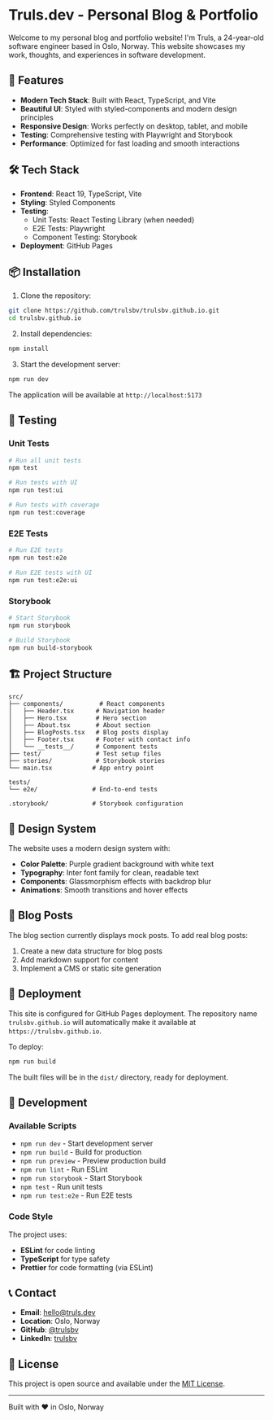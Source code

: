 # Truls.dev - Personal Blog & Portfolio

Welcome to my personal blog and portfolio website! I'm Truls, a 24-year-old software engineer based in Oslo, Norway. This website showcases my work, thoughts, and experiences in software development.

## 🚀 Features

- **Modern Tech Stack**: Built with React, TypeScript, and Vite
- **Beautiful UI**: Styled with styled-components and modern design principles
- **Responsive Design**: Works perfectly on desktop, tablet, and mobile
- **Testing**: Comprehensive testing with Playwright and Storybook
- **Performance**: Optimized for fast loading and smooth interactions

## 🛠️ Tech Stack

- **Frontend**: React 19, TypeScript, Vite
- **Styling**: Styled Components
- **Testing**:
  - Unit Tests: React Testing Library (when needed)
  - E2E Tests: Playwright
  - Component Testing: Storybook
- **Deployment**: GitHub Pages

## 📦 Installation

1. Clone the repository:

```bash
git clone https://github.com/trulsbv/trulsbv.github.io.git
cd trulsbv.github.io
```

2. Install dependencies:

```bash
npm install
```

3. Start the development server:

```bash
npm run dev
```

The application will be available at `http://localhost:5173`

## 🧪 Testing

### Unit Tests

```bash
# Run all unit tests
npm test

# Run tests with UI
npm run test:ui

# Run tests with coverage
npm run test:coverage
```

### E2E Tests

```bash
# Run E2E tests
npm run test:e2e

# Run E2E tests with UI
npm run test:e2e:ui
```

### Storybook

```bash
# Start Storybook
npm run storybook

# Build Storybook
npm run build-storybook
```

## 🏗️ Project Structure

```
src/
├── components/          # React components
│   ├── Header.tsx      # Navigation header
│   ├── Hero.tsx        # Hero section
│   ├── About.tsx       # About section
│   ├── BlogPosts.tsx   # Blog posts display
│   ├── Footer.tsx      # Footer with contact info
│   └── __tests__/      # Component tests
├── test/               # Test setup files
├── stories/            # Storybook stories
└── main.tsx           # App entry point

tests/
└── e2e/               # End-to-end tests

.storybook/            # Storybook configuration
```

## 🎨 Design System

The website uses a modern design system with:

- **Color Palette**: Purple gradient background with white text
- **Typography**: Inter font family for clean, readable text
- **Components**: Glassmorphism effects with backdrop blur
- **Animations**: Smooth transitions and hover effects

## 📝 Blog Posts

The blog section currently displays mock posts. To add real blog posts:

1. Create a new data structure for blog posts
2. Add markdown support for content
3. Implement a CMS or static site generation

## 🚀 Deployment

This site is configured for GitHub Pages deployment. The repository name `trulsbv.github.io` will automatically make it available at `https://trulsbv.github.io`.

To deploy:

```bash
npm run build
```

The built files will be in the `dist/` directory, ready for deployment.

## 🔧 Development

### Available Scripts

- `npm run dev` - Start development server
- `npm run build` - Build for production
- `npm run preview` - Preview production build
- `npm run lint` - Run ESLint
- `npm run storybook` - Start Storybook
- `npm test` - Run unit tests
- `npm run test:e2e` - Run E2E tests

### Code Style

The project uses:

- **ESLint** for code linting
- **TypeScript** for type safety
- **Prettier** for code formatting (via ESLint)

## 📞 Contact

- **Email**: hello@truls.dev
- **Location**: Oslo, Norway
- **GitHub**: [@trulsbv](https://github.com/trulsbv)
- **LinkedIn**: [trulsbv](https://linkedin.com/in/trulsbv)

## 📄 License

This project is open source and available under the [MIT License](LICENSE).

---

Built with ❤️ in Oslo, Norway

